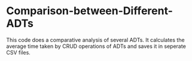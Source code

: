 # Comparison-between-Different-ADTs
This code does a comparative analysis of several ADTs. It calculates the average time taken by CRUD operations of ADTs and saves it in seperate CSV files.
